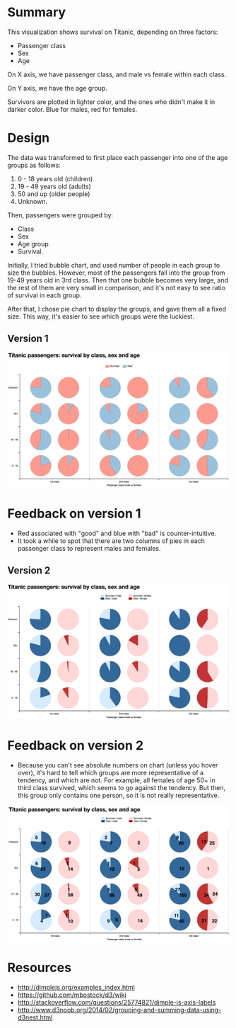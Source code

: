 # Summary

This visualization shows survival on Titanic, depending on three factors:
 
* Passenger class
* Sex
* Age

On X axis, we have passenger class, and male vs female within each
class.

On Y axis, we have the age group.

Survivors are plotted in lighter color, and the ones who didn't make it
in darker color. Blue for males, red for females.

# Design

The data was transformed to first place each passenger into one of the
age groups as follows:

1. 0 - 18 years old (children)
2. 19 - 49 years old (adults)
3. 50 and up (older people)
4. Unknown.

Then, passengers were grouped by:

* Class
* Sex
* Age group
* Survival.

Initially, I tried bubble chart, and used number of people in each group
to size the bubbles. However, most of the passengers fall into the group
from 19-49 years old in 3rd class. Then that one bubble becomes very
large, and the rest of them are very small in comparison, and it's not
easy to see ratio of survival in each group.

After that, I chose pie chart to display the groups, and gave them all a
fixed size. This way, it's easier to see which groups were the luckiest.

## Version 1

![Original chart](titanic-1.png "Survival on Titanic, v1")

# Feedback on version 1

* Red associated with "good" and blue with "bad" is counter-intuitive.
* It took a while to spot that there are two columns of pies in
  each passenger class to represent males and females.

## Version 2

![Version 2](titanic-2.png "Survival on Titanic, v2")

# Feedback on version 2

* Because you can't see absolute numbers on chart (unless you hover over),
  it's hard to tell which groups are more representative of a tendency,
  and which are not. For example, all females of age 50+ in third class
  survived, which seems to go against the tendency. But then, this group
  only contains one person, so it is not really representative.

![Version 3](titanic-3.png "Survival on Titanic, v3")

#  Resources

* http://dimplejs.org/examples_index.html
* https://github.com/mbostock/d3/wiki
* http://stackoverflow.com/questions/25774821/dimple-js-axis-labels
* http://www.d3noob.org/2014/02/grouping-and-summing-data-using-d3nest.html